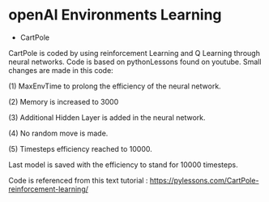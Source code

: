 # openAI Environments Learning

- CartPole

CartPole is coded by using reinforcement Learning and Q Learning through neural networks. Code is based on pythonLessons found on youtube.
Small changes are made in this code:

(1) MaxEnvTime to prolong the efficiency of the neural network. 

(2) Memory is increased to 3000

(3) Additional Hidden Layer is added in the neural network.

(4) No random move is made.

(5) Timesteps efficiency reached to 10000.

Last model is saved with the efficiency to stand for 10000 timesteps. 

Code is referenced from this text tutorial : https://pylessons.com/CartPole-reinforcement-learning/
